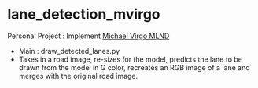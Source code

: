 # lane_detection_mvirgo
 Personal Project : Implement [Michael Virgo MLND](https://towardsdatascience.com/lane-detection-with-deep-learning-part-1-9e096f3320b7)
 - Main : draw_detected_lanes.py
 - Takes in a road image, re-sizes for the model, predicts the lane to be drawn from the model in G color, recreates an RGB image of a lane and merges with the original road image.
